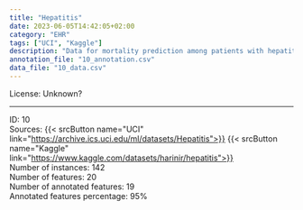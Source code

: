 ```yaml
---
title: "Hepatitis"
date: 2023-06-05T14:42:05+02:00
category: "EHR"
tags: ["UCI", "Kaggle"]
description: "Data for mortality prediction among patients with hepatitis symptoms, including fatigue, anorexia, or big liver. As EHR results, we consider information about albumin and bilirubin level. This Dataset is available mostly for educational purposes and has been employed in machine learning research since the 2000s. "
annotation_file: "10_annotation.csv"
data_file: "10_data.csv"
---
```


License: Unknown? 

 --- 
ID: 10 \
Sources: {{< srcButton name="UCI" link="https://archive.ics.uci.edu/ml/datasets/Hepatitis">}} {{< srcButton name="Kaggle" link="https://www.kaggle.com/datasets/harinir/hepatitis">}}  \
Number of instances: 142 \
Number of features: 20 \
Number of annotated features: 19 \
Annotated features percentage: 95% 
